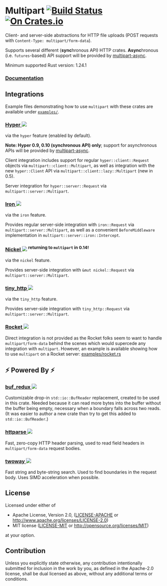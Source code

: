 # Multipart [![Build Status](https://travis-ci.org/abonander/multipart.svg?branch=master)](https://travis-ci.org/abonander/multipart) [![On Crates.io](https://img.shields.io/crates/v/multipart.svg)](https://crates.io/crates/multipart)

Client- and server-side abstractions for HTTP file uploads (POST requests with  `Content-Type: multipart/form-data`).

Supports several different (**sync**hronous API) HTTP crates. 
**Async**hronous (i.e. `futures`-based) API support will be provided by [multipart-async].

Minimum supported Rust version: 1.24.1

### [Documentation](http://docs.rs/multipart/)

## Integrations

Example files demonstrating how to use `multipart` with these crates are available under [`examples/`](examples).

### [Hyper ![](https://img.shields.io/crates/v/hyper.svg)](https://crates.io/crates/hyper) 
via the `hyper` feature (enabled by default). 

**Note: Hyper 0.9, 0.10 (synchronous API) only**; support for asynchronous APIs will be provided by [multipart-async].
 
Client integration includes support for regular `hyper::client::Request` objects via `multipart::client::Multipart`, as well
as integration with the new `hyper::Client` API via `multipart::client::lazy::Multipart` (new in 0.5).

Server integration for `hyper::server::Request` via `multipart::server::Multipart`.

### [Iron ![](https://img.shields.io/crates/v/iron.svg)](https://crates.io/crates/iron) 
via the `iron` feature.

Provides regular server-side integration with `iron::Request` via `multipart::server::Multipart`, 
as well as a convenient `BeforeMiddleware` implementation in `multipart::server::iron::Intercept`.

### [Nickel ![](https://img.shields.io/crates/v/nickel.svg)](https://crates.io/crates/nickel) <sup>returning to `multipart` in 0.14!</sup>
via the `nickel` feature.

Provides server-side integration with `&mut nickel::Request` via `multipart::server::Multipart`. 

### [tiny_http ![](https://img.shields.io/crates/v/tiny_http.svg)](https://crates.io/crates/tiny_http)
via the `tiny_http` feature.

Provides server-side integration with `tiny_http::Request` via `multipart::server::Multipart`.

### [Rocket ![](https://img.shields.io/crates/v/rocket.svg)](https://crates.io/crates/rocket)

Direct integration is not provided as the Rocket folks seem to want to handle `multipart/form-data`
behind the scenes which would supercede any integration with `multipart`. However, an example is available
showing how to use `multipart` on a Rocket server: [examples/rocket.rs](examples/rocket.rs)

## ⚡ Powered By ⚡

### [buf_redux ![](https://img.shields.io/crates/v/buf_redux.svg)](https://crates.io/crates/buf_redux)

Customizable drop-in `std::io::BufReader` replacement, created to be used in this crate.
Needed because it can read more bytes into the buffer without the buffer being empty, necessary
when a boundary falls across two reads. (It was easier to author a new crate than try to get this added
to `std::io::BufReader`.)

### [httparse ![](https://img.shields.io/crates/v/httparse.svg)](https://crates.io/crates/httparse)

Fast, zero-copy HTTP header parsing, used to read field headers in `multipart/form-data` request bodies.

### [twoway ![](https://img.shields.io/crates/v/twoway.svg)](https://crates.io/crates/twoway)

Fast string and byte-string search. Used to find boundaries in the request body. Uses SIMD acceleration
when possible.

## License

Licensed under either of

 * Apache License, Version 2.0, ([LICENSE-APACHE](LICENSE-APACHE) or http://www.apache.org/licenses/LICENSE-2.0)
 * MIT license ([LICENSE-MIT](LICENSE-MIT) or http://opensource.org/licenses/MIT)

at your option.

## Contribution

Unless you explicitly state otherwise, any contribution intentionally submitted
for inclusion in the work by you, as defined in the Apache-2.0 license, shall be dual licensed as above, without any
additional terms or conditions.

[multipart-async]: https://github.com/abonander/multipart-async
